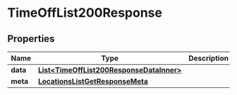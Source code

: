 

# TimeOffList200Response


## Properties

| Name | Type | Description | Notes |
|------------ | ------------- | ------------- | -------------|
|**data** | [**List&lt;TimeOffList200ResponseDataInner&gt;**](TimeOffList200ResponseDataInner.md) |  |  |
|**meta** | [**LocationsListGetResponseMeta**](LocationsListGetResponseMeta.md) |  |  |



